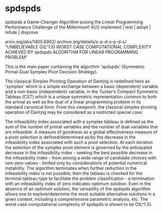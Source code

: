 # spdspds 

spdspds 
a Game-Changer Algorithm 
posing the Linear Programming Performance Challenge of the Millennium! 
4U2 implement | test | adopt | refute | disprove 

arxiv.org/abs/1405.6902/ 
archive.org/details/s-p-d-s-p-d-s/ 
"UNBELIEVABLE O(L^1.5) WORST CASE COMPUTATIONAL COMPLEXITY ACHIEVED BY spdspds ALGORITHM FOR LINEAR PROGRAMMING PROBLEM" 

This is the main paper containing the algorithm 'spdspds' (Symmetric Primal-Dual Symplex Pivot Decision Strategy). 

The classical Simplex Pivoting Operation of Dantzig is redefined here as 'symplex' 
which is a simple exchange between a basic (dependent) variable and a non-basic (independent) variable, 
in the Tucker’s Compact Symmetric Tableau (CST) which is a unique symmetric representation 
common to both the primal as well as the dual of a 
linear programming problem in its standard canonical form.
From this viewpoint, the classical simplex pivoting operation of Dantzig may be considered as a restricted special case. 

The infeasibility index associated with a symplex tableau is defined as the sum of the number of primal variables and the number of dual variables that are infeasible. 
A measure of goodness as a global effectiveness measure of a pivot selection is defined/determined as/by the decrease in the infeasibility index associated with such a pivot selection. 
At each iteration the selection of the symplex pivot element is governed by the anticipated decrease in the infeasibility index - 
seeking the best possible decrease in the infeasibility index - 
from among a wide range of candidate choices with non-zero values - 
limited only by considerations of potential numerical instability. 
The algorithm terminates when further reduction in the infeasibility index is not possible; 
then the tableau is checked for the terminal tableau type to facilitate the problem classification - 
a termination with an infeasibility index of zero indicates optimum solution. 
Even in the absence of an optimum solution, the versatility of the spdspds algorithm allows one to explore/determine the most suitable alternative solutions in a given context, 
including a comprehensive parametric analysis, etc. 
The worst case computational complexity of spdspds is shown to be O(L^1.5).

